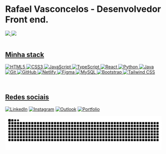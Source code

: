 # Rafael Vasconcelos - Desenvolvedor Front end.

<div>
  <a href="https://github.com/rafael-vas">
  <img height="180em" src="https://github-readme-stats.vercel.app/api?username=rafael-vas&show_icons=true&theme=tokyonight&include_all_commits=true&count_private=true"/>
  <img height="180em" src="https://github-readme-stats.vercel.app/api/top-langs/?username=rafael-vas&layout=compact&langs_count=6&theme=tokyonight"/>
</div>
    
<br>

## Minha stack
![HTML5](https://img.shields.io/badge/HTML5-%23000000.svg?style=plastic&logo=html5)
![CSS3](https://img.shields.io/badge/CSS3-%23000000.svg?style=plastic&logo=css3&logoColor=44A7FF)
![JavaScript](https://img.shields.io/badge/Javascript-%23000000.svg?style=plastic&logo=javascript)
![TypeScript](https://img.shields.io/badge/Typescript-%23000000.svg?style=plastic&logo=typescript)
![React](https://img.shields.io/badge/React-%23000000.svg?style=plastic&logo=react)
![Python](https://img.shields.io/badge/Python-%23000000.svg?style=plastic&logo=python&logoColor=F6D54E)
![Java](https://img.shields.io/badge/Java-%23000000.svg?style=plastic&logo=java)
![Git](https://img.shields.io/badge/Git-%23000000.svg?style=plastic&logo=git)
![GitHub](https://img.shields.io/badge/GitHub-%23000000.svg?style=plastic&logo=github)
![Netlify](https://img.shields.io/badge/Netlify-%23000000.svg?style=plastic&logo=netlify)
![Figma](https://img.shields.io/badge/Figma-%23000000.svg?style=plastic&logo=figma)
![MySQL](https://img.shields.io/badge/MySQL-%23000000.svg?style=plastic&logo=mysql)
![Bootstrap](https://img.shields.io/badge/Bootstrap-%23000000.svg?style=plastic&logo=bootstrap)
![Tailwind CSS](https://img.shields.io/badge/Tailwind_CSS-%23000000.svg?style=plastic&logo=tailwindcss)
 
<br>
 
## Redes sociais

[![LinkedIn](https://img.shields.io/badge/LinkedIn-0B3E72.svg?style=flat&logo=Linkedin&logoColor=white)](https://www.linkedin.com/in/rafaelvas/)
[![Instagram](https://img.shields.io/badge/Instagram-C9314E.svg?style=flat&logo=Instagram&logoColor=white)](https://www.instagram.com/hafuxo/)
[![Outlook](https://img.shields.io/badge/Microsoft_Outlook-086ABF.svg?style=flat&logo=microsoft-outlook&logoColor=white)](mailto:rafaelvas2011@hotmail.com)
[![Portfolio](https://img.shields.io/badge/Portfolio-1D222A.svg?style=flat&logo=Google-Chrome&logoColor=white)](https://rafael-vas-portfolio.netlify.app)

![Snake animation](https://github.com/rafael-vas/rafael-vas/blob/output/github-contribution-grid-snake.svg)
